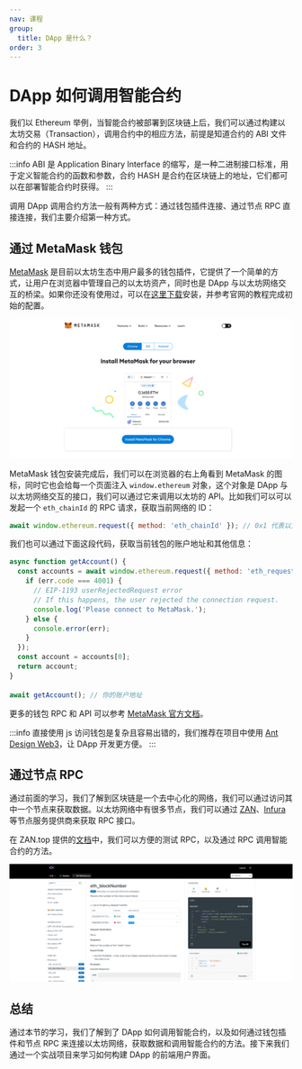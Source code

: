 ```yaml
---
nav: 课程
group:
  title: DApp 是什么？
order: 3
---
```


# DApp 如何调用智能合约

我们以 Ethereum 举例，当智能合约被部署到区块链上后，我们可以通过构建以太坊交易（Transaction），调用合约中的相应方法，前提是知道合约的 ABI 文件和合约的 HASH 地址。

<!-- prettier-ignore -->
:::info
ABI 是 Application Binary Interface 的缩写，是一种二进制接口标准，用于定义智能合约的函数和参数，合约 HASH 是合约在区块链上的地址，它们都可以在部署智能合约时获得。
:::

调用 DApp 调用合约方法一般有两种方式：通过钱包插件连接、通过节点 RPC 直接连接，我们主要介绍第一种方式。

## 通过 MetaMask 钱包

[MetaMask](https://metamask.io/) 是目前以太坊生态中用户最多的钱包插件，它提供了一个简单的方式，让用户在浏览器中管理自己的以太坊资产，同时也是 DApp 与以太坊网络交互的桥梁。如果你还没有使用过，可以在[这里下载](https://metamask.io/download/)安装，并参考官网的教程完成初始的配置。

![metamask](./img/metamask.png)

MetaMask 钱包安装完成后，我们可以在浏览器的右上角看到 MetaMask 的图标，同时它也会给每一个页面注入 `window.ethereum` 对象，这个对象是 DApp 与以太坊网络交互的接口，我们可以通过它来调用以太坊的 API。比如我们可以可以发起一个 `eth_chainId` 的 RPC 请求，获取当前网络的 ID：

```js
await window.ethereum.request({ method: 'eth_chainId' }); // 0x1 代表以太坊主网
```

我们也可以通过下面这段代码，获取当前钱包的账户地址和其他信息：

```js
async function getAccount() {
  const accounts = await window.ethereum.request({ method: 'eth_requestAccounts' }).catch((err) => {
    if (err.code === 4001) {
      // EIP-1193 userRejectedRequest error
      // If this happens, the user rejected the connection request.
      console.log('Please connect to MetaMask.');
    } else {
      console.error(err);
    }
  });
  const account = accounts[0];
  return account;
}

await getAccount(); // 你的账户地址
```

更多的钱包 RPC 和 API 可以参考 [MetaMask 官方文档](https://docs.metamask.io/guide/rpc-api.html#other-rpc-methods)。

<!-- prettier-ignore -->
:::info
直接使用 js 访问钱包是复杂且容易出错的，我们推荐在项目中使用 [Ant Design Web3](./dev-init.zh-CN.md)，让 DApp 开发更方便。
:::

## 通过节点 RPC

通过前面的学习，我们了解到区块链是一个去中心化的网络，我们可以通过访问其中一个节点来获取数据。以太坊网络中有很多节点，我们可以通过 [ZAN](https://zan.top/)、[Infura](https://infura.io/) 等节点服务提供商来获取 RPC 接口。

在 ZAN.top 提供的[文档](https://docs.zan.top/reference/eth-accounts)中，我们可以方便的测试 RPC，以及通过 RPC 调用智能合约的方法。

![zan](./img/zan-api-doc.png)

## 总结

通过本节的学习，我们了解到了 DApp 如何调用智能合约，以及如何通过钱包插件和节点 RPC 来连接以太坊网络，获取数据和调用智能合约的方法。接下来我们通过一个实战项目来学习如何构建 DApp 的前端用户界面。
